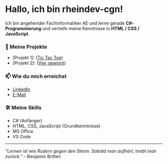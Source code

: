 # Hallo, ich bin rheindev-cgn!

Ich bin angehender Fachinformatiker AE und lerne gerade **C#-Programmierung** und vertiefe meine Kenntnisse in **HTML / CSS / JavaScript**.

### 🔧 Meine Projekte
- [Projekt 1]: ([Tic Tac Toe](https://rheindev-cgn.github.io/tictactoe/))
- [Projekt 2]: ([Vier gewinnt](https://rheindev-cgn.github.io/viergewinnt/))

### 📫 Wie du mich erreichst
- [LinkedIn]([Link-zum-LinkedIn](https://www.linkedin.com/in/michael-overath-a9b9bb382/))
- [E-Mail](mailto:deine-email@example.com)

### 🛠️ Meine Skills
- C# (Anfänger)
- HTML, CSS, JavaScript (Grundkenntnisse)
- MS Office
- VS Code

---
 *"Lernen ist wie Rudern gegen den Strom. Sobald man aufhört, treibt man zurück."* – Benjamin Britten
